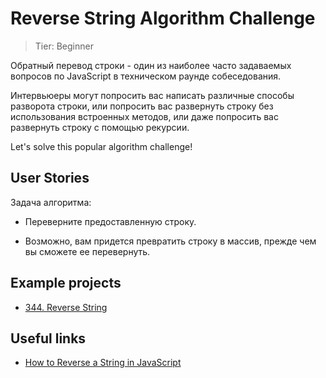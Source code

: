# Reverse String Algorithm Challenge 

> Tier: Beginner

Обратный перевод строки - один из наиболее часто задаваемых вопросов по JavaScript в техническом раунде собеседования. 

Интервьюеры могут попросить вас написать различные способы разворота строки, или попросить вас развернуть строку без использования встроенных методов, или даже попросить вас развернуть строку с помощью рекурсии.

Let's solve this popular algorithm challenge! 

## User Stories

Задача алгоритма: 

- Переверните предоставленную строку.

- Возможно, вам придется превратить строку в массив, прежде чем вы сможете ее перевернуть.

 ## Example projects

- [344. Reverse String](https://leetcode.com/problems/reverse-string/description/)

## Useful links 

- [How to Reverse a String in JavaScript](https://www.samanthaming.com/pictorials/how-to-reverse-a-string/)

